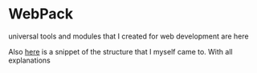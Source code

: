 # WebPack
 universal tools and modules that I created for web development are here

Also [here](./next.html) is a snippet of the structure that I myself came to. With all explanations
